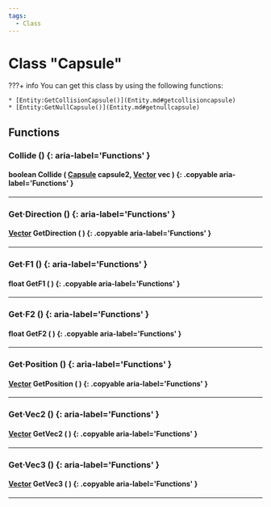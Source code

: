 ```yaml
---
tags:
  - Class
---
```

# Class "Capsule"

???+ info
    You can get this class by using the following functions:

    * [Entity:GetCollisionCapsule()](Entity.md#getcollisioncapsule)
    * [Entity:GetNullCapsule()](Entity.md#getnullcapsule)
        
## Functions

### Collide () {: aria-label='Functions' }
#### boolean Collide ( [Capsule](Capsule.md) capsule2, [Vector](Vector.md) vec ) {: .copyable aria-label='Functions' }

___
### Get·Direction () {: aria-label='Functions' }
#### [Vector](Vector.md) GetDirection ( ) {: .copyable aria-label='Functions' }

___
### Get·F1 () {: aria-label='Functions' }
#### float GetF1 ( ) {: .copyable aria-label='Functions' }

___
### Get·F2 () {: aria-label='Functions' }
#### float GetF2 ( ) {: .copyable aria-label='Functions' }

___
### Get·Position () {: aria-label='Functions' }
#### [Vector](Vector.md) GetPosition ( ) {: .copyable aria-label='Functions' }

___
### Get·Vec2 () {: aria-label='Functions' }
#### [Vector](Vector.md) GetVec2 ( ) {: .copyable aria-label='Functions' }

___
### Get·Vec3 () {: aria-label='Functions' }
#### [Vector](Vector.md) GetVec3 ( ) {: .copyable aria-label='Functions' }

___
